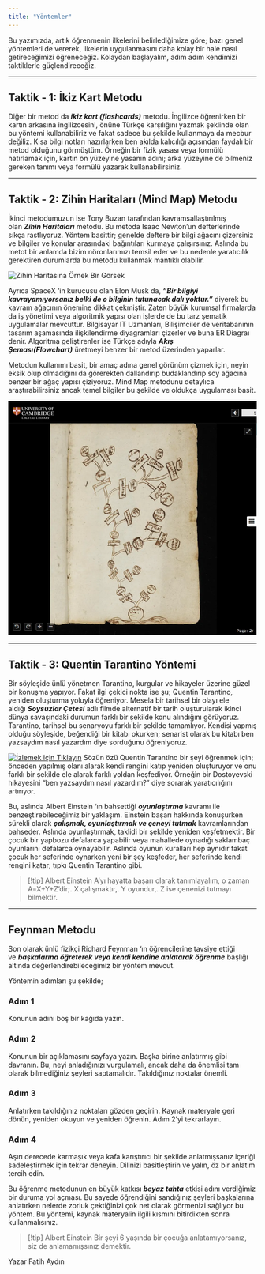 ```yaml
---
title: "Yöntemler"
---
```


Bu yazımızda, artık öğrenmenin ilkelerini belirlediğimize göre; bazı genel yöntemleri de vererek, ilkelerin uygulanmasını daha kolay bir hale nasıl getireceğimizi öğreneceğiz.
Kolaydan başlayalım, adım adım kendimizi taktiklerle güçlendireceğiz.

---

## Taktik - 1: İkiz Kart Metodu
Diğer bir metod da **_ikiz kart (flashcards)_** metodu. İngilizce öğrenirken bir kartın arkasına ingilizcesini, önüne Türkçe karşılığını yazmak şeklinde olan bu yöntemi kullanabiliriz ve fakat sadece bu şekilde kullanmaya da mecbur değiliz. Kısa bilgi notları hazırlarken ben akılda kalıcılığı açısından faydalı bir metod olduğunu görmüştüm. Örneğin bir fizik yasası veya formülü hatırlamak için, kartın ön yüzeyine yasanın adını; arka yüzeyine de bilmeniz gereken tanımı veya formülü yazarak kullanabilirsiniz.

---

## Taktik - 2: Zihin Haritaları (Mind Map) Metodu
İkinci metodumuzun ise Tony Buzan tarafından kavramsallaştırılmış olan **_Zihin Haritaları_** metodu. Bu metoda Isaac Newton’un defterlerinde sıkça rastlıyoruz. Yöntem basittir; genelde deftere bir bilgi ağacını çizersiniz ve bilgiler ve konular arasındaki bağıntıları kurmaya çalışırsınız. Aslında bu metot bir anlamda bizim nöronlarımızı temsil eder ve bu nedenle yaratıcılık gerektiren durumlarda bu metodu kullanmak mantıklı olabilir.

![Zihin Haritasına Örnek Bir Görsek](images/yontemler-zihin-haritası.png)

Ayrıca SpaceX ‘in kurucusu olan Elon Musk da, **_“Bir bilgiyi kavrayamıyorsanız belki de o bilginin tutunacak dalı yoktur.”_** diyerek bu kavram ağacının önemine dikkat çekmiştir. Zaten büyük kurumsal firmalarda da iş yönetimi veya algoritmik yapısı olan işlerde de bu tarz şematik uygulamalar mevcuttur. Bilgisayar IT Uzmanları, Bilişimciler de veritabanının tasarım aşamasında ilişkilendirme diyagramları çizerler ve buna ER Diagraı denir. Algoritma geliştirenler ise Türkçe adıyla **_Akış Şeması(Flowchart)_** üretmeyi benzer bir metod üzerinden yaparlar.

Metodun kullanımı basit, bir amaç adına genel görünüm çizmek için, neyin eksik olup olmadığını da görerekten dallandırıp budaklandırıp soy ağacına benzer bir ağaç yapısı çiziyoruz. Mind Map metodunu detaylıca araştırabilirsiniz ancak temel bilgiler bu şekilde ve oldukça uygulaması basit.

![Newton’ın Zihin Haritaları’nı Kullanarak Yaptığı Çizimden Bir Görüntü](images/yontemler-zihin-haritas-newton.png)

---

## Taktik - 3: Quentin Tarantino Yöntemi
Bir söyleşide ünlü yönetmen Tarantino, kurgular ve hikayeler üzerine güzel bir konuşma yapıyor. Fakat ilgi çekici nokta ise şu; Quentin Tarantino, yeniden oluşturma yoluyla öğreniyor. Mesela bir tarihsel bir olayı ele aldığı **_Soysuzlar Çetesi_** adlı filmde alternatif bir tarih oluşturularak ikinci dünya savaşındaki durumun farklı bir şekilde konu alındığını görüyoruz. Tarantino, tarihsel bu senaryoyu farklı bir şekilde tamamlıyor. Kendisi yapmış olduğu söyleşide, beğendiği bir kitabı okurken; senarist olarak bu kitabı ben yazsaydım nasıl yazardım diye sorduğunu öğreniyoruz.

[![İzlemek için Tıklayın](https://i.ytimg.com/vi_webp/ZsaOwPyDN7o/maxresdefault.webp)](https://youtu.be/ZsaOwPyDN7o "Quentin Tarantino")
Sözün özü Quentin Tarantino bir şeyi öğrenmek için; önceden yapılmış olanı alarak kendi rengini katıp yeniden oluşturuyor ve onu farklı bir şekilde ele alarak farklı yoldan keşfediyor. Örneğin bir Dostoyevski hikayesini “ben yazsaydım nasıl yazardım?” diye sorarak yaratıcılığını artırıyor.

Bu, aslında Albert Einstein ‘ın bahsettiği **_oyunlaştırma_** kavramı ile benzeştirebileceğimiz bir yaklaşım. Einstein başarı hakkında konuşurken sürekli olarak **_çalışmak, oyunlaştırmak ve çeneyi tutmak_** kavramlarından bahseder. Aslında oyunlaştırmak, taklidi bir şekilde yeniden keşfetmektir. Bir çocuk bir yapbozu defalarca yapabilir veya mahallede oynadığı saklambaç oyunlarını defalarca oynayabilir. Aslında oyunun kuralları hep aynıdır fakat çocuk her seferinde oynarken yeni bir şey keşfeder, her seferinde kendi rengini katar; tıpkı Quentin Tarantino gibi.

> [!tip] Albert Einstein
> A’yı hayatta başarı olarak tanımlayalım, o zaman A=X+Y+Z’dir;. X çalışmaktır,. Y oyundur,. Z ise çenenizi tutmayı bilmektir.

---

## Feynman Metodu
Son olarak ünlü fizikçi Richard Feynman ‘ın öğrencilerine tavsiye ettiği ve **_başkalarına öğreterek veya kendi kendine anlatarak öğrenme_** başlığı altında değerlendirebileceğimiz bir yöntem mevcut.

Yöntemin adımları şu şekilde;

### Adım 1
Konunun adını boş bir kağıda yazın.

### Adım 2
Konunun bir açıklamasını sayfaya yazın. Başka birine anlatırmış gibi davranın. Bu, neyi anladığınızı vurgulamalı, ancak daha da önemlisi tam olarak bilmediğiniz şeyleri saptamalıdır. Takıldığınız noktalar önemli.

### Adım 3
Anlatırken takıldığınız noktaları gözden geçirin. Kaynak materyale geri dönün, yeniden okuyun ve yeniden öğrenin. Adım 2’yi tekrarlayın.

### Adım 4
Aşırı derecede karmaşık veya kafa karıştırıcı bir şekilde anlatmışsanız içeriği sadeleştirmek için tekrar deneyin. Dilinizi basitleştirin ve yalın, öz bir anlatım tercih edin.

Bu öğrenme metodunun en büyük katkısı **_beyaz tahta_** etkisi adını verdiğimiz bir duruma yol açması. Bu sayede öğrendiğini sandığınız şeyleri başkalarına anlatırken nelerde zorluk çektiğinizi çok net olarak görmenizi sağlıyor bu yöntem. Bu yöntemi, kaynak materyalin ilgili kısmını bitirdikten sonra kullanmalısınız.

> [!tip] Albert Einstein
> Bir şeyi 6 yaşında bir çocuğa anlatamıyorsanız, siz de anlamamışsınız demektir.

Yazar
Fatih Aydın